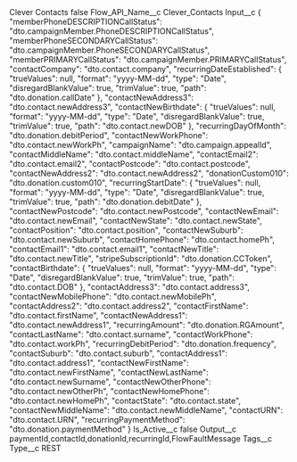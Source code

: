 <?xml version="1.0" encoding="UTF-8"?>
<CustomMetadata xmlns="http://soap.sforce.com/2006/04/metadata" xmlns:xsi="http://www.w3.org/2001/XMLSchema-instance" xmlns:xsd="http://www.w3.org/2001/XMLSchema">
    <label>Clever Contacts</label>
    <protected>false</protected>
    <values>
        <field>Flow_API_Name__c</field>
        <value xsi:type="xsd:string">Clever_Contacts</value>
    </values>
    <values>
        <field>Input__c</field>
        <value xsi:type="xsd:string">{
  &quot;memberPhoneDESCRIPTIONCallStatus&quot;: &quot;dto.campaignMember.PhoneDESCRIPTIONCallStatus&quot;,
  &quot;memberPhoneSECONDARYCallStatus&quot;: &quot;dto.campaignMember.PhoneSECONDARYCallStatus&quot;,
  &quot;memberPRIMARYCallStatus&quot;: &quot;dto.campaignMember.PRIMARYCallStatus&quot;,
  &quot;contactCompany&quot;: &quot;dto.contact.company&quot;,
  &quot;recurringDateEstablished&quot;: {
    &quot;trueValues&quot;: null,
    &quot;format&quot;: &quot;yyyy-MM-dd&quot;,
    &quot;type&quot;: &quot;Date&quot;,
    &quot;disregardBlankValue&quot;: true,
    &quot;trimValue&quot;: true,
    &quot;path&quot;: &quot;dto.donation.callDate&quot;
  },
  &quot;contactNewAddress3&quot;: &quot;dto.contact.newAddress3&quot;,
  &quot;contactNewBirthdate&quot;: {
    &quot;trueValues&quot;: null,
    &quot;format&quot;: &quot;yyyy-MM-dd&quot;,
    &quot;type&quot;: &quot;Date&quot;,
    &quot;disregardBlankValue&quot;: true,
    &quot;trimValue&quot;: true,
    &quot;path&quot;: &quot;dto.contact.newDOB&quot;
  },
  &quot;recurringDayOfMonth&quot;: &quot;dto.donation.debitPeriod&quot;,
  &quot;contactNewWorkPhone&quot;: &quot;dto.contact.newWorkPh&quot;,
  &quot;campaignName&quot;: &quot;dto.campaign.appealId&quot;,
  &quot;contactMiddleName&quot;: &quot;dto.contact.middleName&quot;,
  &quot;contactEmail2&quot;: &quot;dto.contact.email2&quot;,
  &quot;contactPostcode&quot;: &quot;dto.contact.postcode&quot;,
  &quot;contactNewAddress2&quot;: &quot;dto.contact.newAddress2&quot;,
  &quot;donationCustom010&quot;: &quot;dto.donation.custom010&quot;,
  &quot;recurringStartDate&quot;: {
    &quot;trueValues&quot;: null,
    &quot;format&quot;: &quot;yyyy-MM-dd&quot;,
    &quot;type&quot;: &quot;Date&quot;,
    &quot;disregardBlankValue&quot;: true,
    &quot;trimValue&quot;: true,
    &quot;path&quot;: &quot;dto.donation.debitDate&quot;
  },
  &quot;contactNewPostcode&quot;: &quot;dto.contact.newPostcode&quot;,
  &quot;contactNewEmail&quot;: &quot;dto.contact.newEmail&quot;,
  &quot;contactNewState&quot;: &quot;dto.contact.newState&quot;,
  &quot;contactPosition&quot;: &quot;dto.contact.position&quot;,
  &quot;contactNewSuburb&quot;: &quot;dto.contact.newSuburb&quot;,
  &quot;contactHomePhone&quot;: &quot;dto.contact.homePh&quot;,
  &quot;contactEmail1&quot;: &quot;dto.contact.email1&quot;,
  &quot;contactNewTitle&quot;: &quot;dto.contact.newTitle&quot;,
  &quot;stripeSubscriptionId&quot;: &quot;dto.donation.CCToken&quot;,
  &quot;contactBirthdate&quot;: {
    &quot;trueValues&quot;: null,
    &quot;format&quot;: &quot;yyyy-MM-dd&quot;,
    &quot;type&quot;: &quot;Date&quot;,
    &quot;disregardBlankValue&quot;: true,
    &quot;trimValue&quot;: true,
    &quot;path&quot;: &quot;dto.contact.DOB&quot;
  },
  &quot;contactAddress3&quot;: &quot;dto.contact.address3&quot;,
  &quot;contactNewMobilePhone&quot;: &quot;dto.contact.newMobilePh&quot;,
  &quot;contactAddress2&quot;: &quot;dto.contact.address2&quot;,
  &quot;contactFirstName&quot;: &quot;dto.contact.firstName&quot;,
  &quot;contactNewAddress1&quot;: &quot;dto.contact.newAddress1&quot;,
  &quot;recurringAmount&quot;: &quot;dto.donation.RGAmount&quot;,
  &quot;contactLastName&quot;: &quot;dto.contact.surname&quot;,
  &quot;contactWorkPhone&quot;: &quot;dto.contact.workPh&quot;,
  &quot;recurringDebitPeriod&quot;: &quot;dto.donation.frequency&quot;,
  &quot;contactSuburb&quot;: &quot;dto.contact.suburb&quot;,
  &quot;contactAddress1&quot;: &quot;dto.contact.address1&quot;,
  &quot;contactNewFirstName&quot;: &quot;dto.contact.newFirstName&quot;,
  &quot;contactNewLastName&quot;: &quot;dto.contact.newSurname&quot;,
  &quot;contactNewOtherPhone&quot;: &quot;dto.contact.newOtherPh&quot;,
  &quot;contactNewHomePhone&quot;: &quot;dto.contact.newHomePh&quot;,
  &quot;contactState&quot;: &quot;dto.contact.state&quot;,
  &quot;contactNewMiddleName&quot;: &quot;dto.contact.newMiddleName&quot;,
  &quot;contactURN&quot;: &quot;dto.contact.URN&quot;,
  &quot;recurringPaymentMethod&quot;: &quot;dto.donation.paymentMethod&quot;
}</value>
    </values>
    <values>
        <field>Is_Active__c</field>
        <value xsi:type="xsd:boolean">false</value>
    </values>
    <values>
        <field>Output__c</field>
        <value xsi:type="xsd:string">paymentId,contactId,donationId,recurringId,FlowFaultMessage</value>
    </values>
    <values>
        <field>Tags__c</field>
        <value xsi:nil="true"/>
    </values>
    <values>
        <field>Type__c</field>
        <value xsi:type="xsd:string">REST</value>
    </values>
</CustomMetadata>
